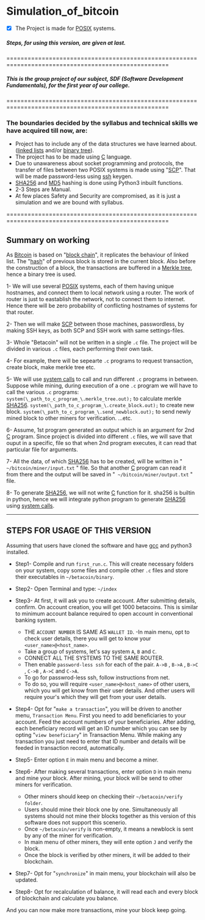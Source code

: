 # Simulation_of_bitcoin
- [x] The Project is made for [POSIX](https://en.wikipedia.org/wiki/POSIX) systems.

##### Steps, for using this version, are given at last.
====================================================================================================
##### This is the group project of our subject, SDF (Software Development Fundamentals), for the first year of our college.
====================================================================================================
### The boundaries decided by the syllabus and technical skills we have acquired till now, are:
- Project has to include any of the data structures we have learned about. ([linked lists](https://www.geeksforgeeks.org/data-structures/linked-list/) and/or [binary tree](https://www.geeksforgeeks.org/binary-tree-data-structure/)).
- The project has to be made using [C](https://en.wikipedia.org/wiki/C_(programming_language)) language.
- Due to unawareness about socket programming and protocols, the transfer of files between two POSIX systems is made using "[SCP](https://en.wikipedia.org/wiki/Secure_copy)". That will be made password-less using [ssh](https://en.wikipedia.org/wiki/Secure_Shell) keygen.
- [SHA256](https://en.wikipedia.org/wiki/Secure_Shell) and [MD5](https://en.wikipedia.org/wiki/MD5) hashing is done using Python3 inbuilt functions.
- 2-3 Steps are Manual.
- At few places Safety and Security are compromised, as it is just a simulation and we are bound with syllabus.

====================================================================================================
## Summary on working
As [Bitcoin](https://en.wikipedia.org/wiki/Bitcoin) is based on "[block chain](https://en.wikipedia.org/wiki/Blockchain)", it replicates the behaviour of linked list. The "[hash](https://en.wikipedia.org/wiki/Cryptographic_hash_function)" of previous block is stored in the current block. Also before the construction of a block, the transactions are buffered in a [Merkle tree](https://en.wikipedia.org/wiki/Merkle_tree), hence a binary tree is used.

1- We will use several [POSIX](https://en.wikipedia.org/wiki/POSIX) systems, each of them having unique hostnames, and connect them to local network using a router. The work of router is just to eastablish the network, not to connect them to internet. Hence there will be zero probability of conflicting hostnames of systems for that router. 

2- Then we will make [SCP](https://en.wikipedia.org/wiki/Secure_copy) between those machines, passwordless, by making SSH keys, as both SCP and SSH work with same settings-files. 

3- Whole "Betacoin" will not be written in a single `.c` file. The project will be divided in various `.c` files, each performing their own task.

4- For example, there will be sepearte `.c` programs to request transaction, create block, make merkle tree etc.

5- We will use [system calls](https://www.geeksforgeeks.org/system-call-in-c/) to call and run different `.c` programs in between. Suppose while mining, during execution of a one `.c` program we will have to call the various `.c` programs:
`system(\_path_to_c_program_\.merkle_tree.out);` to calculate merkle [SHA256](https://en.wikipedia.org/wiki/Secure_Shell).
`system(\_path_to_c_program_\.create_block.out);` to create new block.
`system(\_path_to_c_program_\.send_newblock.out);` to send newly mined block to other miners for verification.
...etc.

6- Assume, 1st program generated an output which is an argument for 2nd [C](https://en.wikipedia.org/wiki/C_(programming_language)) program. Since project is divided into different `.c` files, we will save that ouput in a specific, file so that when 2nd program executes, it can read that particular file for arguments. 

7- All the data, of which [SHA256](https://en.wikipedia.org/wiki/Secure_Shell) has to be created, will be written in " `~/bitcoin/miner/input.txt` " file. So that another [C](https://en.wikipedia.org/wiki/C_(programming_language)) program can read it from there and the output will be saved in "` ~/bitcoin/miner/output.txt` " file.

8- To generate [SHA256](https://en.wikipedia.org/wiki/Secure_Shell), we will not write [C](https://en.wikipedia.org/wiki/C_(programming_language)) function for it. sha256 is builtin in python, hence we will integrate python program to generate [SHA256](https://en.wikipedia.org/wiki/Secure_Shell) using [system calls](https://www.geeksforgeeks.org/system-call-in-c/).

----------------------------------------------------------------------------------------------------
## STEPS FOR USAGE OF THIS VERSION

Assuming that users have cloned the software and have [gcc](https://en.wikipedia.org/wiki/GNU_Compiler_Collection) and python3 installed.

* Step1- Compile and run `first_run.c`. This will create necessary folders on your system, copy some files and compile other `.c` files and store their executables in `~/betacoin/binary`.

* Step2- Open Terminal and type: `~/index`

* Step3- At first, it will ask you to create account. After submitting details, confirm.
 On account creation, you will get 1000 betacoins. This is similar to minimum account balance required to open account in conventional banking system.
  - THE `ACCOUNT NUMBER` IS SAME AS `WALLET ID`.
  -In main menu, opt to check user details, there you will get to know your `<user_name>@<host_name>`.
  - Take a group of systems, let's say system `A`, `B` and `C`.
  - CONNECT ALL THE SYSTEMS TO THE SAME ROUTER.
  - Then enable `password-less ssh` for each of the pair. `A->B` , `B->A` , `B->C` , `C->B` , `A->C` and `C->A`.
  - To go for passwrod-less ssh, follow instructions from net.
  - To do so, you will require `<user_name>@<host_name>` of other users, which you will get know from their user details. And other users will require your's which they will get from your user details.

* Step4- Opt for "`make a transaction`", you will be driven to another menu, `Transaction Menu`. 
 First you need to add beneficiaries to your account. Feed the account numbers of your beneficiaries.
 After adding, each beneficiary record will get an ID number which you can see by opting "`view beneficiary`" in Transaction Menu. 
   While making any transaction you just need to enter that ID number and details will be feeded in transaction record, automatically.

* Step5- Enter option `E` in main menu and become a miner.   

* Step6- After making several transactions, enter option `D` in main menu and mine your block. After mining, your block will be send to other miners for verification. 
    * Other miners should keep on checking their `~/betacoin/verify folder`.
    * Users should mine their block one by one. Simultaneously all systems should not mine their blocks together as this version of this software does not support this scenerio.
    * Once `~/betacoin/verify` is non-empty, it means a newblock is sent by any of the miner for verification.
    * In main menu of other miners, they will ente option `J` and verify the block.
    * Once the block is verified by other miners, it will be added to their blockchain.

* Step7- Opt for "`synchronize`" in main menu, your blockchain will also be updated.

* Step8- Opt for recalculation of balance, it will read each and every block of blockchain and calculate you balance.

And you can now make more transactions, mine your block keep going. 




